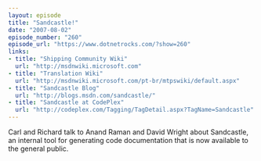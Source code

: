 ```yaml
---
layout: episode
title: "Sandcastle!"
date: "2007-08-02"
episode_number: "260"
episode_url: "https://www.dotnetrocks.com/?show=260"
links:
- title: "Shipping Community Wiki"
  url: "http://msdnwiki.microsoft.com"
- title: "Translation Wiki"
  url: "http://msdnwiki.microsoft.com/pt-br/mtpswiki/default.aspx"
- title: "Sandcastle Blog"
  url: "http://blogs.msdn.com/sandcastle/"
- title: "Sandcastle at CodePlex"
  url: "http://codeplex.com/Tagging/TagDetail.aspx?TagName=Sandcastle"
---
```


Carl and Richard talk to Anand Raman and David Wright about Sandcastle, an internal tool for generating code documentation that is now available to the general public.
